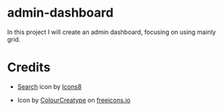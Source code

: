 # admin-dashboard
In this project I will create an admin dashboard, focusing on using
mainly grid.









# Credits
- <a target="_blank"
  href="https://icons8.com/icon/132/search">Search</a> icon by <a
  target="_blank" href="https://icons8.com">Icons8</a>

- Icon by <a class="link_pro" href="https://freeicons.io/undefined/house-home-user-interface-icon-45978">ColourCreatype</a>
                on <a href="https://freeicons.io">freeicons.io</a>